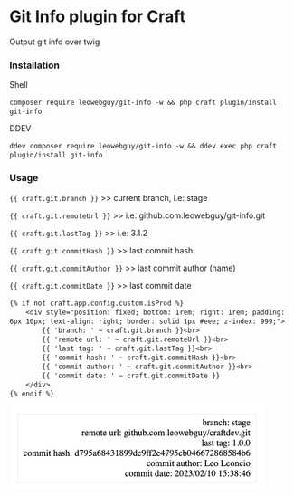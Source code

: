 Git Info plugin for Craft
===

Output git info over twig

### Installation

Shell
```shell
composer require leowebguy/git-info -w && php craft plugin/install git-info
```

DDEV
```shell
ddev composer require leowebguy/git-info -w && ddev exec php craft plugin/install git-info
```

### Usage

`{{ craft.git.branch }}` >> current branch, i.e: stage

`{{ craft.git.remoteUrl }}` >> i.e: github.com:leowebguy/git-info.git

`{{ craft.git.lastTag }}` >> i.e: 3.1.2

`{{ craft.git.commitHash }}` >> last commit hash

`{{ craft.git.commitAuthor }}` >> last commit author (name)

`{{ craft.git.commitDate }}` >> last commit date

```twig
{% if not craft.app.config.custom.isProd %}
    <div style="position: fixed; bottom: 1rem; right: 1rem; padding: 6px 10px; text-align: right; border: solid 1px #eee; z-index: 999;">
        {{ 'branch: ' ~ craft.git.branch }}<br>
        {{ 'remote url: ' ~ craft.git.remoteUrl }}<br>
        {{ 'last tag: ' ~ craft.git.lastTag }}<br>
        {{ 'commit hash: ' ~ craft.git.commitHash }}<br>
        {{ 'commit author: ' ~ craft.git.commitAuthor }}<br>
        {{ 'commit date: ' ~ craft.git.commitDate }}
    </div>
{% endif %}
```

![Screenshot](resources/ss1.png)
